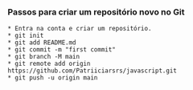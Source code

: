 ### Passos para criar um repositório novo no Git
    * Entra na conta e criar um repositório.
    * git init
    * git add README.md
    * git commit -m "first commit"
    * git branch -M main
    * git remote add origin https://github.com/Patriiciarsrs/javascript.git
    * git push -u origin main